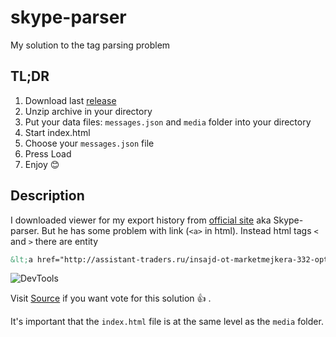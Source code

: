 # skype-parser
My solution to the tag parsing problem

## TL;DR
1. Download last [release](https://github.com/ArtemVeremienko/skype-parser/releases)
2. Unzip archive in your directory
3. Put your data files: `messages.json` and `media` folder into your directory
4. Start index.html
5. Choose your `messages.json` file
6. Press Load
7. Enjoy 😊

## Description
I downloaded viewer for my export history from [official site](https://support.skype.com/en/faq/FA34894/how-do-i-export-my-skype-files-and-chat-history) aka Skype-parser.
But he has some problem with link (`<a>` in html). Instead html tags `<` and `>` there are entity
  
```html
&lt;a href="http://assistant-traders.ru/insajd-ot-marketmejkera-332-optsionnye-urovni-cme-group-na-03-05-2019/"&gt;http://assistant-traders.ru/insajd-ot-marketmejkera-332-optsionnye-urovni-cme-group-na-03-05-2019/&lt;/a&gt;
```
  
![DevTools](https://image.prntscr.com/image/WRK-u-_-Qkqs3kTwt9g0qw.png)

Visit [Source](https://skype.uservoice.com/forums/914527-welcome-to-skype-ideas/suggestions/37590583-skype-parser-issue-viewer-for-export-history) if you want vote for this solution :+1: .


It's important that the `index.html` file is at the same level as the `media` folder.
